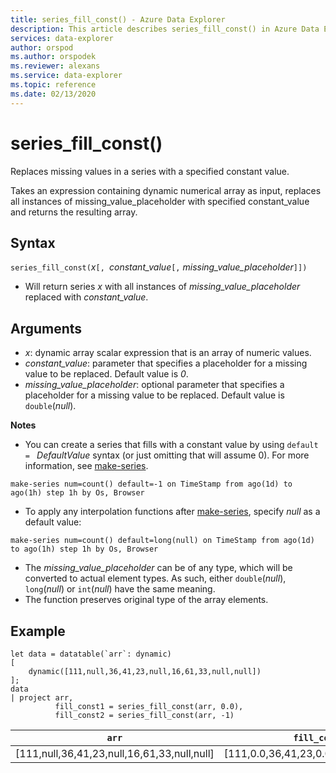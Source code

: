 ```yaml
---
title: series_fill_const() - Azure Data Explorer
description: This article describes series_fill_const() in Azure Data Explorer.
services: data-explorer
author: orspod
ms.author: orspodek
ms.reviewer: alexans
ms.service: data-explorer
ms.topic: reference
ms.date: 02/13/2020
---
```

# series_fill_const()

Replaces missing values in a series with a specified constant value.

Takes an expression containing dynamic numerical array as input, replaces all instances of missing_value_placeholder with specified constant_value and returns the resulting array.

## Syntax

`series_fill_const(`*x*`[, `*constant_value*`[,` *missing_value_placeholder*`]])`
* Will return series *x* with all instances of *missing_value_placeholder* replaced with *constant_value*.

## Arguments

* *x*: dynamic array scalar expression that is an array of numeric values.
* *constant_value*: parameter that specifies a placeholder for a missing value to be replaced. Default value is *0*. 
* *missing_value_placeholder*: optional parameter that specifies a placeholder for a missing value to be replaced. Default value is `double`(*null*).

**Notes**
* You can create a series that fills with a constant value by using `default = ` *DefaultValue* syntax (or just omitting that will assume 0). For more information, see [make-series](make-seriesoperator.md).

```kusto
make-series num=count() default=-1 on TimeStamp from ago(1d) to ago(1h) step 1h by Os, Browser
```
  
* To apply any interpolation functions after [make-series](make-seriesoperator.md), specify *null* as a default value: 

```kusto
make-series num=count() default=long(null) on TimeStamp from ago(1d) to ago(1h) step 1h by Os, Browser
```
  
* The *missing_value_placeholder* can be of any type, which will be converted to actual element types. As such, either `double`(*null*), `long`(*null*) or `int`(*null*) have the same meaning.
* The function preserves original type of the array elements. 

## Example

<!-- csl: https://help.kusto.windows.net:443/Samples -->
```kusto
let data = datatable(`arr`: dynamic)
[
    dynamic([111,null,36,41,23,null,16,61,33,null,null])   
];
data 
| project arr, 
          fill_const1 = series_fill_const(arr, 0.0),
          fill_const2 = series_fill_const(arr, -1)  
```

|`arr`|`fill_const1`|`fill_const2`|
|---|---|---|
|[111,null,36,41,23,null,16,61,33,null,null]|[111,0.0,36,41,23,0.0,16,61,33,0.0,0.0]|[111,-1,36,41,23,-1,16,61,33,-1,-1]|

